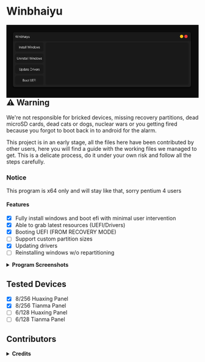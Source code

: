 # Winbhaiyu

<img align="right" src="https://github.com/halal-beef/res/blob/main/Main%20screen.png" width="600" alt="Winbhaiyu">

## ⚠️ **Warning**

We're not responsible for bricked devices, missing recovery partitions, dead microSD cards, dead cats or dogs, nuclear wars or you getting fired because you forgot to boot back in to android for the alarm.

This project is in an early stage, all the files here have been contributed by other users, here you will find a guide with the working files we managed to get. This is a delicate process, do it under your own risk and follow all the steps carefully.

### Notice

This program is x64 only and will stay like that, sorry pentium 4 users

#### Features

- [X] Fully install windows and boot efi with minimal user intervention
- [X] Able to grab latest resources (UEFI/Drivers)
- [X] Booting UEFI (FROM RECOVERY MODE)
- [ ] Support custom partition sizes
- [X] Updating drivers
- [ ] Reinstalling windows w/o repartitioning

<details> 

<summary><b><strong>Program Screenshots</strong></b></summary>

  <img align="Left" src="https://github.com/halal-beef/res/blob/main/Loading%20screen.png" height="125" alt="Winbhaiyu">
  <img align="Middle" src="https://github.com/halal-beef/res/blob/main/Warning%20screen.png" width="320" alt="Winbhaiyu">
  <img align="Right" src="https://github.com/halal-beef/res/blob/main/Main%20screen.png" width="350" alt="Winbhaiyu">

</details>  
  
## Tested Devices 

- [X] 8/256 Huaxing Panel
- [X] 8/256 Tianma Panel
- [ ] 6/128 Huaxing Panel
- [ ] 6/128 Tianma Panel

## Contributors

<details> 

<summary><b><strong>Credits</strong></b></summary>

- [halal-beef](https://github.com/halal-beef) ```Made this program and this repo :P ```
  
- [gus33000](https://github.com/gus33000) ```Made the MSC script```

- [haouarihk](https://github.com/haouarihk) ```This tool was based off his powershell scripts```

- [lybxlpsv](https://github.com/lybxlpsv) ```Made the name "Winbhaiyu"```

- [mashed-potatoes](https://github.com/mashed-potatoes) ```Made the fastboot lib which i slightly modified```

- Jovet Maniebo ```Tested 8/256 Tianma```
</details>  

